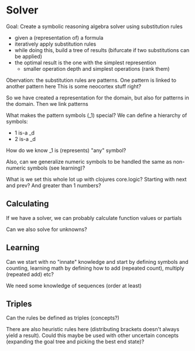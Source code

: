 Solver
======

Goal: Create a symbolic reasoning algebra solver using substitution rules

- given a (representation of) a formula
- iteratively apply substitution rules
- while doing this, build a tree of results (bifurcate if two substitutions can be applied)
- the optimal result is the one with the simplest represention
    - smaller operation depth and simplest operations (rank them)

Obervation: the substitution rules are patterns. One pattern is linked to another pattern here
This is some neocortex stuff right?

So we have created a representation for the domain, but also for patterns in the domain.
Then we link patterns

What makes the pattern symbols (_1) special? We can define a hierarchy of symbols:

- 1 is-a _d
- 2 is-a _d

How do we know _1 is (represents) "any" symbol?

Also, can we generalize numeric symbols to be handled the same as non-numeric symbols (see learning)?

What is we set this whole lot up with clojures core.logic? Starting with next and prev? And greater than 1 numbers?

Calculating
--------

If we have a solver, we can probably calculate function values or partials

Can we also solve for unknowns?

Learning
-------

Can we start with no "innate" knowledge and start by defining symbols and counting, learning math by defining how to add (repeated count), multiply (repeated add) etc?

We need some knowledge of sequences (order at least)

Triples
-------

Can the rules be defined as triples (concepts?)

There are also heuristic rules here (distributing brackets doesn't always yield a result). Could this maybe be used with other uncertain concepts (expanding the goal tree and picking the best end state)?